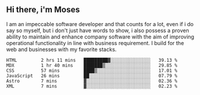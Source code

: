 ## Hi there, i'm Moses

I am an impeccable software developer and that counts for a lot, even if i do say so myself, but i don't just have words to show, i also possess a proven ability to maintain and enhance company software with the aim of improving operational functionality in line with business requirement. I build for the web and businesses with my favorite stacks.
<!--START_SECTION:waka-->

```text
HTML         2 hrs 11 mins   █████████▓░░░░░░░░░░░░░░░   39.13 %
MDX          1 hr 40 mins    ███████▒░░░░░░░░░░░░░░░░░   29.85 %
CSS          57 mins         ████▒░░░░░░░░░░░░░░░░░░░░   17.01 %
JavaScript   26 mins         ██░░░░░░░░░░░░░░░░░░░░░░░   07.79 %
Astro        7 mins          ▓░░░░░░░░░░░░░░░░░░░░░░░░   02.36 %
XML          7 mins          ▓░░░░░░░░░░░░░░░░░░░░░░░░   02.23 %
```

<!--END_SECTION:waka-->
